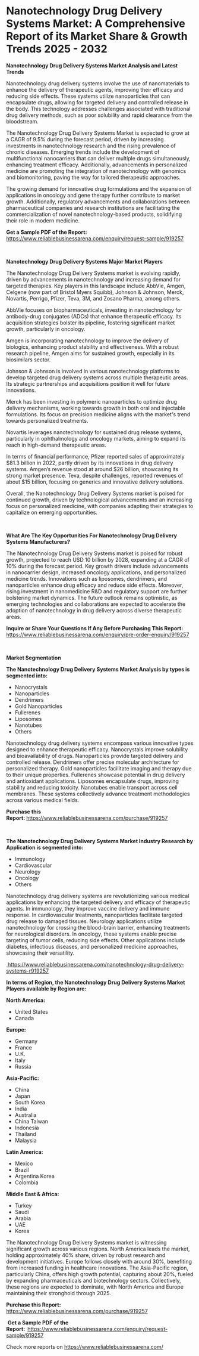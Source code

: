 <p><h1>Nanotechnology Drug Delivery Systems Market: A Comprehensive Report of its Market Share & Growth Trends 2025 - 2032</h1></p><p><strong>Nanotechnology Drug Delivery Systems Market Analysis and Latest Trends</strong></p>
<p><p>Nanotechnology drug delivery systems involve the use of nanomaterials to enhance the delivery of therapeutic agents, improving their efficacy and reducing side effects. These systems utilize nanoparticles that can encapsulate drugs, allowing for targeted delivery and controlled release in the body. This technology addresses challenges associated with traditional drug delivery methods, such as poor solubility and rapid clearance from the bloodstream.</p><p>The Nanotechnology Drug Delivery Systems Market is expected to grow at a CAGR of 9.5% during the forecast period, driven by increasing investments in nanotechnology research and the rising prevalence of chronic diseases. Emerging trends include the development of multifunctional nanocarriers that can deliver multiple drugs simultaneously, enhancing treatment efficacy. Additionally, advancements in personalized medicine are promoting the integration of nanotechnology with genomics and biomonitoring, paving the way for tailored therapeutic approaches.</p><p>The growing demand for innovative drug formulations and the expansion of applications in oncology and gene therapy further contribute to market growth. Additionally, regulatory advancements and collaborations between pharmaceutical companies and research institutions are facilitating the commercialization of novel nanotechnology-based products, solidifying their role in modern medicine.</p></p>
<p><strong>Get a Sample PDF of the Report:&nbsp;</strong> <a href="https://www.reliablebusinessarena.com/enquiry/request-sample/919257?utm_campaign=2004&utm_medium=2&utm_source=Github&utm_content=ia&utm_term=03032025&utm_id=nanotechnology-drug-delivery-systems">https://www.reliablebusinessarena.com/enquiry/request-sample/919257</a></p>
<p>&nbsp;</p>
<p><strong>Nanotechnology Drug Delivery Systems Major Market Players</strong></p>
<p><p>The Nanotechnology Drug Delivery Systems market is evolving rapidly, driven by advancements in nanotechnology and increasing demand for targeted therapies. Key players in this landscape include AbbVie, Amgen, Celgene (now part of Bristol Myers Squibb), Johnson & Johnson, Merck, Novartis, Perrigo, Pfizer, Teva, 3M, and Zosano Pharma, among others.</p><p>AbbVie focuses on biopharmaceuticals, investing in nanotechnology for antibody-drug conjugates (ADCs) that enhance therapeutic efficacy. Its acquisition strategies bolster its pipeline, fostering significant market growth, particularly in oncology.</p><p>Amgen is incorporating nanotechnology to improve the delivery of biologics, enhancing product stability and effectiveness. With a robust research pipeline, Amgen aims for sustained growth, especially in its biosimilars sector.</p><p>Johnson & Johnson is involved in various nanotechnology platforms to develop targeted drug delivery systems across multiple therapeutic areas. Its strategic partnerships and acquisitions position it well for future innovations.</p><p>Merck has been investing in polymeric nanoparticles to optimize drug delivery mechanisms, working towards growth in both oral and injectable formulations. Its focus on precision medicine aligns with the market's trend towards personalized treatments.</p><p>Novartis leverages nanotechnology for sustained drug release systems, particularly in ophthalmology and oncology markets, aiming to expand its reach in high-demand therapeutic areas.</p><p>In terms of financial performance, Pfizer reported sales of approximately $81.3 billion in 2022, partly driven by its innovations in drug delivery systems. Amgen’s revenue stood at around $26 billion, showcasing its strong market presence. Teva, despite challenges, reported revenues of about $15 billion, focusing on generics and innovative delivery solutions.</p><p>Overall, the Nanotechnology Drug Delivery Systems market is poised for continued growth, driven by technological advancements and an increasing focus on personalized medicine, with companies adapting their strategies to capitalize on emerging opportunities.</p></p>
<p>&nbsp;</p>
<p><strong>What Are The Key Opportunities For Nanotechnology Drug Delivery Systems Manufacturers?</strong></p>
<p><p>The Nanotechnology Drug Delivery Systems market is poised for robust growth, projected to reach USD 10 billion by 2028, expanding at a CAGR of 10% during the forecast period. Key growth drivers include advancements in nanocarrier design, increased oncology applications, and personalized medicine trends. Innovations such as liposomes, dendrimers, and nanoparticles enhance drug efficacy and reduce side effects. Moreover, rising investment in nanomedicine R&D and regulatory support are further bolstering market dynamics. The future outlook remains optimistic, as emerging technologies and collaborations are expected to accelerate the adoption of nanotechnology in drug delivery across diverse therapeutic areas.</p></p>
<p><strong>Inquire or Share Your Questions If Any Before Purchasing This Report:</strong> <a href="https://www.reliablebusinessarena.com/enquiry/pre-order-enquiry/919257?utm_campaign=2004&utm_medium=2&utm_source=Github&utm_content=ia&utm_term=03032025&utm_id=nanotechnology-drug-delivery-systems">https://www.reliablebusinessarena.com/enquiry/pre-order-enquiry/919257</a></p>
<p>&nbsp;</p>
<p><strong>Market Segmentation</strong></p>
<p><strong>The Nanotechnology Drug Delivery Systems Market Analysis by types is segmented into:</strong></p>
<p><ul><li>Nanocrystals</li><li>Nanoparticles</li><li>Dendrimers</li><li>Gold Nanoparticles</li><li>Fullerenes</li><li>Liposomes</li><li>Nanotubes</li><li>Others</li></ul></p>
<p><p>Nanotechnology drug delivery systems encompass various innovative types designed to enhance therapeutic efficacy. Nanocrystals improve solubility and bioavailability of drugs. Nanoparticles provide targeted delivery and controlled release. Dendrimers offer precise molecular architecture for personalized therapy. Gold nanoparticles facilitate imaging and therapy due to their unique properties. Fullerenes showcase potential in drug delivery and antioxidant applications. Liposomes encapsulate drugs, improving stability and reducing toxicity. Nanotubes enable transport across cell membranes. These systems collectively advance treatment methodologies across various medical fields.</p></p>
<p><strong>Purchase this Report:&nbsp;</strong><a href="https://www.reliablebusinessarena.com/purchase/919257?utm_campaign=2004&utm_medium=2&utm_source=Github&utm_content=ia&utm_term=03032025&utm_id=nanotechnology-drug-delivery-systems">https://www.reliablebusinessarena.com/purchase/919257</a></p>
<p>&nbsp;</p>
<p><strong>The Nanotechnology Drug Delivery Systems Market Industry Research by Application is segmented into:</strong></p>
<p><ul><li>Immunology</li><li>Cardiovascular</li><li>Neurology</li><li>Oncology</li><li>Others</li></ul></p>
<p><p>Nanotechnology drug delivery systems are revolutionizing various medical applications by enhancing the targeted delivery and efficacy of therapeutic agents. In immunology, they improve vaccine delivery and immune response. In cardiovascular treatments, nanoparticles facilitate targeted drug release to damaged tissues. Neurology applications utilize nanotechnology for crossing the blood-brain barrier, enhancing treatments for neurological disorders. In oncology, these systems enable precise targeting of tumor cells, reducing side effects. Other applications include diabetes, infectious diseases, and personalized medicine approaches, showcasing their versatility.</p></p>
<p><a href="https://www.reliablebusinessarena.com/nanotechnology-drug-delivery-systems-r919257?utm_campaign=2004&utm_medium=2&utm_source=Github&utm_content=ia&utm_term=03032025&utm_id=nanotechnology-drug-delivery-systems">&nbsp;https://www.reliablebusinessarena.com/nanotechnology-drug-delivery-systems-r919257</a></p>
<p><strong>In terms of Region, the Nanotechnology Drug Delivery Systems Market Players available by Region are:</strong></p>
<p>
    <p> <strong> North America: </strong>
        <ul>
            <li>United States</li>
            <li>Canada</li>
        </ul>
        </p> 
    <p> <strong> Europe: </strong>
        <ul>
            <li>Germany</li>
            <li>France</li>
            <li>U.K.</li>
            <li>Italy</li>
            <li>Russia</li>
        </ul>
        </p> 
    <p> <strong> Asia-Pacific: </strong>
        <ul>
            <li>China</li>
            <li>Japan</li>
            <li>South Korea</li>
            <li>India</li>
            <li>Australia</li>
            <li>China Taiwan</li>
            <li>Indonesia</li>
            <li>Thailand</li>
            <li>Malaysia</li>
        </ul>
        </p> 
    <p> <strong> Latin America: </strong>
        <ul>
            <li>Mexico</li>
            <li>Brazil</li>
            <li>Argentina Korea</li>
            <li>Colombia</li>
        </ul>
        </p> 
    <p> <strong> Middle East & Africa: </strong>
        <ul>
            <li>Turkey</li>
            <li>Saudi</li>
            <li>Arabia</li>
            <li>UAE</li>
            <li>Korea</li>
        </ul>
    </p>
    </p>
<p><p>The Nanotechnology Drug Delivery Systems market is witnessing significant growth across various regions. North America leads the market, holding approximately 40% share, driven by robust research and development initiatives. Europe follows closely with around 30%, benefiting from increased funding in healthcare innovations. The Asia-Pacific region, particularly China, offers high growth potential, capturing about 20%, fueled by expanding pharmaceuticals and biotechnology sectors. Collectively, these regions are expected to dominate, with North America and Europe maintaining their stronghold through 2025.</p></p>
<p><strong>Purchase this Report: </strong><a href="https://www.reliablebusinessarena.com/purchase/919257?utm_campaign=2004&utm_medium=2&utm_source=Github&utm_content=ia&utm_term=03032025&utm_id=nanotechnology-drug-delivery-systems">https://www.reliablebusinessarena.com/purchase/919257</a></p>
<p>&nbsp;<strong>Get a Sample PDF of the Report:&nbsp;&nbsp;</strong><a href="https://www.reliablebusinessarena.com/enquiry/request-sample/919257?utm_campaign=2004&utm_medium=2&utm_source=Github&utm_content=ia&utm_term=03032025&utm_id=nanotechnology-drug-delivery-systems">https://www.reliablebusinessarena.com/enquiry/request-sample/919257</a></p>
<p><strong></strong></p>
<p>Check more reports on <a href="https://www.reliablebusinessarena.com/?utm_campaign=2004&utm_medium=2&utm_source=Github&utm_content=ia&utm_term=03032025&utm_id=nanotechnology-drug-delivery-systems">https://www.reliablebusinessarena.com/</a></p>